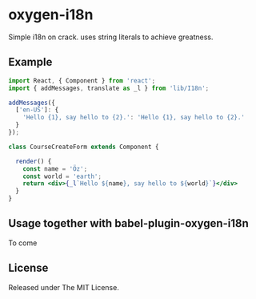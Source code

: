 # oxygen-i18n

Simple i18n on crack. uses string literals to achieve greatness.

## Example

```jsx
import React, { Component } from 'react';
import { addMessages, translate as _l } from 'lib/I18n';

addMessages({
  ['en-US']: {
    'Hello {1}, say hello to {2}.': 'Hello {1}, say hello to {2}.'
  }
});

class CourseCreateForm extends Component {

  render() {
    const name = 'Öz';
    const world = 'earth';
    return <div>{_l`Hello ${name}, say hello to ${world}`}</div>
  }
}
```

## Usage together with babel-plugin-oxygen-i18n

To come


## License

Released under The MIT License.